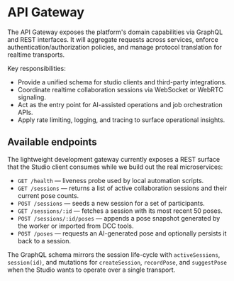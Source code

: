 # API Gateway

The API Gateway exposes the platform's domain capabilities via GraphQL and REST interfaces. It will aggregate requests across services, enforce authentication/authorization policies, and manage protocol translation for realtime transports.

Key responsibilities:
- Provide a unified schema for studio clients and third-party integrations.
- Coordinate realtime collaboration sessions via WebSocket or WebRTC signaling.
- Act as the entry point for AI-assisted operations and job orchestration APIs.
- Apply rate limiting, logging, and tracing to surface operational insights.

## Available endpoints

The lightweight development gateway currently exposes a REST surface that the Studio client consumes while we build out the
real microservices:

- `GET /health` &mdash; liveness probe used by local automation scripts.
- `GET /sessions` &mdash; returns a list of active collaboration sessions and their current pose counts.
- `POST /sessions` &mdash; seeds a new session for a set of participants.
- `GET /sessions/:id` &mdash; fetches a session with its most recent 50 poses.
- `POST /sessions/:id/poses` &mdash; appends a pose snapshot generated by the worker or imported from DCC tools.
- `POST /poses` &mdash; requests an AI-generated pose and optionally persists it back to a session.

The GraphQL schema mirrors the session life-cycle with `activeSessions`, `session(id)`, and mutations for `createSession`,
`recordPose`, and `suggestPose` when the Studio wants to operate over a single transport.
